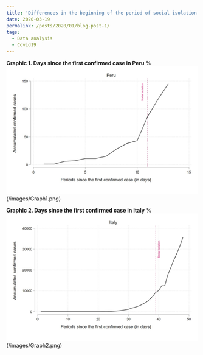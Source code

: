 ```yaml
---
title: 'Differences in the beginning of the period of social isolation compared to Covid19: Peru-Italy'
date: 2020-03-19
permalink: /posts/2020/01/blog-post-1/
tags:
  - Data analysis
  - Covid19
---
```


**Graphic 1. Days since the first confirmed case in Peru**
%<br/><img src='/images/Graph1.JPG'>
(/images/Graph1.png)

**Graphic 2. Days since the first confirmed case in Italy**
%<br/><img src='/images/Graph2.JPG'>
(/images/Graph2.png)
